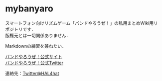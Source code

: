 # mybanyaro
スマートフォン向けリズムゲーム「バンドやろうぜ！」の私用まとめWiki用リポジトリです．  
版権元とは一切関係ありません．  

Markdownの練習を兼ねたい．  

[バンドやろうぜ！公式サイト](http://www.banyaro.net/)  
[バンドやろうぜ！公式Twitter](https://twitter.com/banyaro_net)  

連絡先：[Twitter@HAL4hat](https://twitter.com/HAL4hat)
